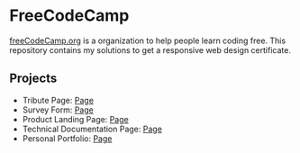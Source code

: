 # FreeCodeCamp
[freeCodeCamp.org](https://www.freecodecamp.org/)  is a organization to help people learn coding free. This repository contains my solutions to get a responsive web design certificate. 


## Projects
* Tribute Page: [Page](https://keskinevren.github.io/responsive-web-design-FCC/tribute-page/)
* Survey Form: [Page](https://keskinevren.github.io/responsive-web-design-FCC/survey-form/)
* Product Landing Page: [Page]()
* Technical Documentation Page: [Page]()
* Personal Portfolio: [Page]()
